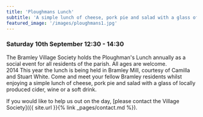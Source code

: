 ```yaml
---
title: 'Ploughmans Lunch'
subtitle: 'A simple lunch of cheese, pork pie and salad with a glass of locally produced cider, wine or a soft drink'
featured_image: '/images/ploughmans1.jpg'
---
```


### Saturday 10th September 12:30 - 14:30
 The Bramley Village Society holds the Ploughman's Lunch annually as a social event for all residents of the parish.   All ages are welcome.  
  2014 
 This year the lunch is being held in Bramley Mill, courtesy of Camilla and Stuart White.  Come and meet your fellow Bramley residents whilst enjoying a simple lunch of cheese, pork pie and salad with a glass of locally produced cider, wine or a soft drink.  

 If you would like to help us out on the day, [please contact the Village Society]({{ site.url }}{% link _pages/contact.md %}).
